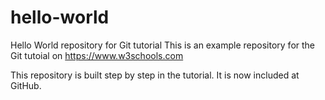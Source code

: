 # hello-world
Hello World repository for Git tutorial
This is an example repository for the Git tutoial on https://www.w3schools.com

This repository is built step by step in the tutorial. It is now included at GitHub.

